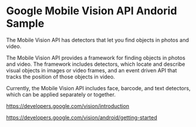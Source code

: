 # Google Mobile Vision API Andorid Sample

The Mobile Vision API has detectors that let you find objects in photos and video.

The Mobile Vision API provides a framework for finding objects in photos and video. The framework includes detectors, which locate and describe visual objects in images or video frames, and an event driven API that tracks the position of those objects in video.

Currently, the Mobile Vision API includes face, barcode, and text detectors, which can be applied separately or together.

https://developers.google.com/vision/introduction

https://developers.google.com/vision/android/getting-started
